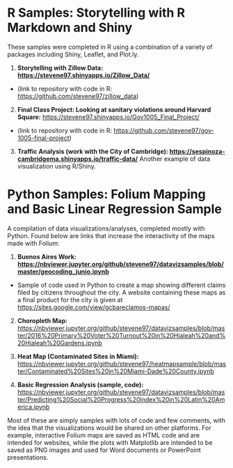 # R Samples: Storytelling with R Markdown and Shiny
These samples were completed in R using a combination of a variety of packages including Shiny, Leaflet, and Plot.ly.

1. <b>Storytelling with Zillow Data: https://stevene97.shinyapps.io/Zillow_Data/</b>
- (link to repository with code in R: https://github.com/stevene97/zillow_data)


2. <b>Final Class Project: Looking at sanitary violations around Harvard Square:</b> https://stevene97.shinyapps.io/Gov1005_Final_Project/
- (link to repository with code in R: https://github.com/stevene97/gov-1005-final-project)


3. <b>Traffic Analysis (work with the City of Cambridge): https://sespinoza-cambridgema.shinyapps.io/traffic-data/</b>
Another example of data visualization using R/Shiny.

# Python Samples: Folium Mapping and Basic Linear Regression Sample
A compilation of data visualizations/analyses, completed mostly with Python. Found below are links that increase the interactivity of the maps made with Folium:

1. <b>Buenos Aires Work: https://nbviewer.jupyter.org/github/stevene97/datavizsamples/blob/master/geocoding_junio.ipynb</b>
- Sample of code used in Python to create a map showing different claims filed by citizens throughout the city. A website containing these maps as a final product for the city is given at https://sites.google.com/view/gcbareclamos-mapas/

2. <b>Choropleth Map:</b> https://nbviewer.jupyter.org/github/stevene97/datavizsamples/blob/master/2016%20Primary%20Voter%20Turnout%20in%20Hialeah%20and%20Hialeah%20Gardens.ipynb

3. <b>Heat Map (Contaminated Sites in Miami):</b> https://nbviewer.jupyter.org/github/stevene97/heatmapsample/blob/master/Contaminated%20Sites%20in%20Miami-Dade%20County.ipynb

4. <b>Basic Regression Analysis (sample, code):</b>
https://nbviewer.jupyter.org/github/stevene97/datavizsamples/blob/master/Predicting%20Social%20Progress%20Index%20in%20Latin%20America.ipynb

Most of these are simply samples with lots of code and few comments, with the idea that the visualizations would be shared on other platforms. For example, interactive Folium maps are saved as HTML code and are intended for websites, while the plots with Matplotlib are intended to be saved as PNG images and used for Word documents or PowerPoint presentations.

